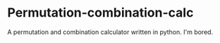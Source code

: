# Permutation-combination-calc
A permutation and combination calculator written in python. I'm bored.
